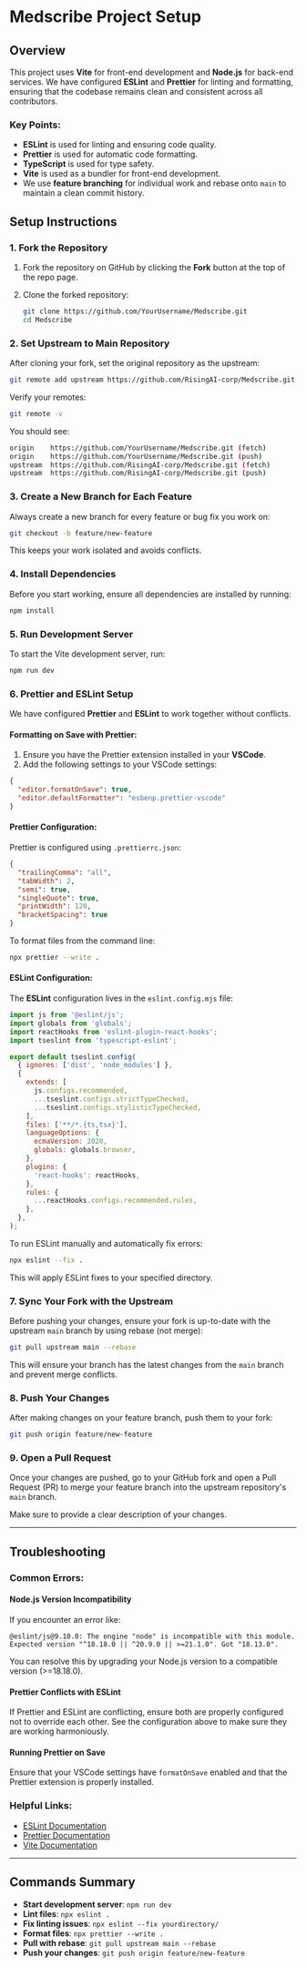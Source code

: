 # Medscribe Project Setup

## Overview

This project uses **Vite** for front-end development and **Node.js** for back-end services. We have configured **ESLint** and **Prettier** for linting and formatting, ensuring that the codebase remains clean and consistent across all contributors.

### Key Points:
- **ESLint** is used for linting and ensuring code quality.
- **Prettier** is used for automatic code formatting.
- **TypeScript** is used for type safety.
- **Vite** is used as a bundler for front-end development.
- We use **feature branching** for individual work and rebase onto `main` to maintain a clean commit history.

## Setup Instructions

### 1. Fork the Repository

1. Fork the repository on GitHub by clicking the **Fork** button at the top of the repo page.
2. Clone the forked repository:

   ```bash
   git clone https://github.com/YourUsername/Medscribe.git
   cd Medscribe
   ```

### 2. Set Upstream to Main Repository

After cloning your fork, set the original repository as the upstream:

```bash
git remote add upstream https://github.com/RisingAI-corp/Medscribe.git
```

Verify your remotes:

```bash
git remote -v
```

You should see:

```bash
origin    https://github.com/YourUsername/Medscribe.git (fetch)
origin    https://github.com/YourUsername/Medscribe.git (push)
upstream  https://github.com/RisingAI-corp/Medscribe.git (fetch)
upstream  https://github.com/RisingAI-corp/Medscribe.git (push)
```

### 3. Create a New Branch for Each Feature

Always create a new branch for every feature or bug fix you work on:

```bash
git checkout -b feature/new-feature
```

This keeps your work isolated and avoids conflicts.

### 4. Install Dependencies

Before you start working, ensure all dependencies are installed by running:

```bash
npm install
```

### 5. Run Development Server

To start the Vite development server, run:

```bash
npm run dev
```

### 6. Prettier and ESLint Setup

We have configured **Prettier** and **ESLint** to work together without conflicts.

#### Formatting on Save with Prettier:
1. Ensure you have the Prettier extension installed in your **VSCode**.
2. Add the following settings to your VSCode settings:

```json
{
  "editor.formatOnSave": true,
  "editor.defaultFormatter": "esbenp.prettier-vscode"
}
```

#### Prettier Configuration:
Prettier is configured using `.prettierrc.json`:

```json
{
  "trailingComma": "all",
  "tabWidth": 2,
  "semi": true,
  "singleQuote": true,
  "printWidth": 120,
  "bracketSpacing": true
}
```

To format files from the command line:

```bash
npx prettier --write .
```

#### ESLint Configuration:

The **ESLint** configuration lives in the `eslint.config.mjs` file:

```js
import js from '@eslint/js';
import globals from 'globals';
import reactHooks from 'eslint-plugin-react-hooks';
import tseslint from 'typescript-eslint';

export default tseslint.config(
  { ignores: ['dist', 'node_modules'] },
  {
    extends: [
      js.configs.recommended, 
      ...tseslint.configs.strictTypeChecked,
      ...tseslint.configs.stylisticTypeChecked,
    ],
    files: ['**/*.{ts,tsx}'],
    languageOptions: {
      ecmaVersion: 2020,
      globals: globals.browser,
    },
    plugins: {
      'react-hooks': reactHooks,
    },
    rules: {
      ...reactHooks.configs.recommended.rules,
    },
  },
);
```

To run ESLint manually and automatically fix errors:

```bash
npx eslint --fix .
```

This will apply ESLint fixes to your specified directory.

### 7. Sync Your Fork with the Upstream

Before pushing your changes, ensure your fork is up-to-date with the upstream `main` branch by using rebase (not merge):

```bash
git pull upstream main --rebase
```

This will ensure your branch has the latest changes from the `main` branch and prevent merge conflicts.

### 8. Push Your Changes

After making changes on your feature branch, push them to your fork:

```bash
git push origin feature/new-feature
```

### 9. Open a Pull Request

Once your changes are pushed, go to your GitHub fork and open a Pull Request (PR) to merge your feature branch into the upstream repository's `main` branch.

Make sure to provide a clear description of your changes.

---

## Troubleshooting

### Common Errors:

#### Node.js Version Incompatibility
If you encounter an error like:

```
@eslint/js@9.10.0: The engine "node" is incompatible with this module. Expected version "^18.18.0 || ^20.9.0 || >=21.1.0". Got "18.13.0".
```

You can resolve this by upgrading your Node.js version to a compatible version (>=18.18.0).

#### Prettier Conflicts with ESLint
If Prettier and ESLint are conflicting, ensure both are properly configured not to override each other. See the configuration above to make sure they are working harmoniously.

#### Running Prettier on Save
Ensure that your VSCode settings have `formatOnSave` enabled and that the Prettier extension is properly installed.

### Helpful Links:
- [ESLint Documentation](https://eslint.org/docs/latest/)
- [Prettier Documentation](https://prettier.io/docs/en/index.html)
- [Vite Documentation](https://vitejs.dev/guide/)

---

## Commands Summary

- **Start development server**: `npm run dev`
- **Lint files**: `npx eslint .`
- **Fix linting issues**: `npx eslint --fix yourdirectory/`
- **Format files**: `npx prettier --write .`
- **Pull with rebase**: `git pull upstream main --rebase`
- **Push your changes**: `git push origin feature/new-feature`
